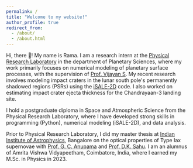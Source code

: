 ```yaml
---
permalink: /
title: "Welcome to my website!"
author_profile: true
redirect_from: 
  - /about/
  - /about.html
---
```


Hi, there 👋! My name is Rama. I am a research intern at the [Physical Research Laboratory](https://www.prl.res.in/prl-eng/) in the department of Planetary Sciences, where my work primarily focuses on numerical modeling of planetary surface processes, with the supervision of [Prof. Vijayan S](https://scholar.google.co.in/citations?user=c1cA1mcAAAAJ&hl=en). My recent research involves modeling impact craters in the lunar south pole's permanently shadowed regions (PSRs) using the [iSALE-2D](https://isale-code.github.io/) code. I also worked on estimating impact crater ejecta thickness for the Chandrayaan-3 landing site.

I hold a postgraduate diploma in Space and Atmospheric Science from the Physical Research Laboratory, where I have developed strong skills in programming (Python), numerical modeling (iSALE-2D), and data analysis. 

Prior to Physical Research Laboratory, I did my master thesis at [Indian Institute of Astrophysics](https://www.iiap.res.in/), Bangalore on the optical properties of Type Iax supernovae with [Prof. G. C. Anupama](https://scholar.google.com/citations?hl=en&user=EVjQ--4AAAAJ&view_op=list_works&sortby=pubdate) and [Prof. D.K. Sahu](https://www.researchgate.net/profile/Devendra-Sahu-3). I am an alumnus of Amrita Vishwa Vidyapeetham, Coimbatore, India, where I earned my M.Sc. in Physics in 2023.

